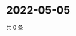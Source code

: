 # 2022-05-05

共 0 条

<!-- BEGIN WEIBO -->
<!-- 最后更新时间 Thu May 05 2022 02:23:59 GMT+0800 (China Standard Time) -->

<!-- END WEIBO -->
